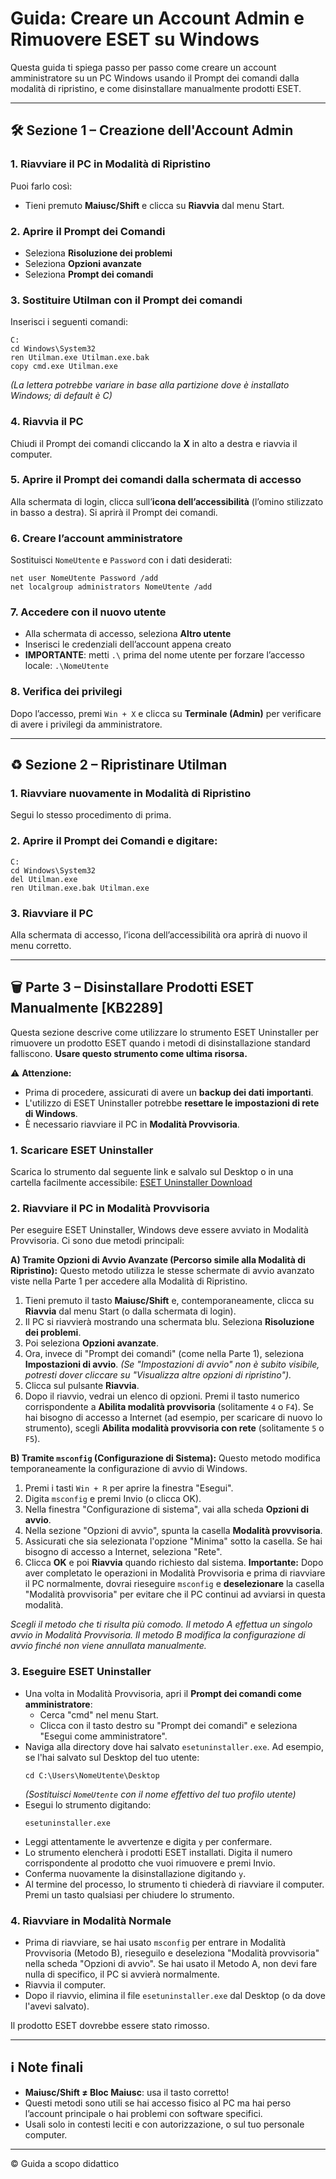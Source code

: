 # Guida: Creare un Account Admin e Rimuovere ESET su Windows

Questa guida ti spiega passo per passo come creare un account amministratore su un PC Windows usando il Prompt dei comandi dalla modalità di ripristino, e come disinstallare manualmente prodotti ESET.

---

## 🛠️ Sezione 1 – Creazione dell'Account Admin

### 1. Riavviare il PC in Modalità di Ripristino
Puoi farlo così:
- Tieni premuto **Maiusc/Shift** e clicca su **Riavvia** dal menu Start.

### 2. Aprire il Prompt dei Comandi
- Seleziona **Risoluzione dei problemi**
- Seleziona **Opzioni avanzate**
- Seleziona **Prompt dei comandi**

### 3. Sostituire Utilman con il Prompt dei comandi
Inserisci i seguenti comandi:

```
C:
cd Windows\System32
ren Utilman.exe Utilman.exe.bak
copy cmd.exe Utilman.exe
```

*(La lettera potrebbe variare in base alla partizione dove è installato Windows; di default è C)*

### 4. Riavvia il PC
Chiudi il Prompt dei comandi cliccando la **X** in alto a destra e riavvia il computer.

### 5. Aprire il Prompt dei comandi dalla schermata di accesso
Alla schermata di login, clicca sull’**icona dell’accessibilità** (l’omino stilizzato in basso a destra). Si aprirà il Prompt dei comandi.

### 6. Creare l’account amministratore
Sostituisci `NomeUtente` e `Password` con i dati desiderati:

```
net user NomeUtente Password /add
net localgroup administrators NomeUtente /add
```

### 7. Accedere con il nuovo utente
- Alla schermata di accesso, seleziona **Altro utente**
- Inserisci le credenziali dell’account appena creato
- **IMPORTANTE**: metti `.\` prima del nome utente per forzare l’accesso locale:
  ```.\NomeUtente```

### 8. Verifica dei privilegi
Dopo l’accesso, premi `Win + X` e clicca su **Terminale (Admin)** per verificare di avere i privilegi da amministratore.

---

## ♻️ Sezione 2 – Ripristinare Utilman

### 1. Riavviare nuovamente in Modalità di Ripristino
Segui lo stesso procedimento di prima.

### 2. Aprire il Prompt dei Comandi e digitare:

```
C:
cd Windows\System32
del Utilman.exe
ren Utilman.exe.bak Utilman.exe
```

### 3. Riavviare il PC
Alla schermata di accesso, l’icona dell’accessibilità ora aprirà di nuovo il menu corretto.

---

## 🗑️ Parte 3 – Disinstallare Prodotti ESET Manualmente [KB2289]

Questa sezione descrive come utilizzare lo strumento ESET Uninstaller per rimuovere un prodotto ESET quando i metodi di disinstallazione standard falliscono. **Usare questo strumento come ultima risorsa.**

⚠️ **Attenzione:**
- Prima di procedere, assicurati di avere un **backup dei dati importanti**.
- L'utilizzo di ESET Uninstaller potrebbe **resettare le impostazioni di rete di Windows**.
- È necessario riavviare il PC in **Modalità Provvisoria**.

### 1. Scaricare ESET Uninstaller
Scarica lo strumento dal seguente link e salvalo sul Desktop o in una cartella facilmente accessibile:
[ESET Uninstaller Download](https://download.eset.com/com/eset/tools/installers/eset_apps_remover/latest/esetuninstaller.exe)

### 2. Riavviare il PC in Modalità Provvisoria
Per eseguire ESET Uninstaller, Windows deve essere avviato in Modalità Provvisoria. Ci sono due metodi principali:

**A) Tramite Opzioni di Avvio Avanzate (Percorso simile alla Modalità di Ripristino):**
Questo metodo utilizza le stesse schermate di avvio avanzato viste nella Parte 1 per accedere alla Modalità di Ripristino.
1.  Tieni premuto il tasto **Maiusc/Shift** e, contemporaneamente, clicca su **Riavvia** dal menu Start (o dalla schermata di login).
2.  Il PC si riavvierà mostrando una schermata blu. Seleziona **Risoluzione dei problemi**.
3.  Poi seleziona **Opzioni avanzate**.
4.  Ora, invece di "Prompt dei comandi" (come nella Parte 1), seleziona **Impostazioni di avvio**.
    *(Se "Impostazioni di avvio" non è subito visibile, potresti dover cliccare su "Visualizza altre opzioni di ripristino").*
5.  Clicca sul pulsante **Riavvia**.
6.  Dopo il riavvio, vedrai un elenco di opzioni. Premi il tasto numerico corrispondente a **Abilita modalità provvisoria** (solitamente `4` o `F4`). Se hai bisogno di accesso a Internet (ad esempio, per scaricare di nuovo lo strumento), scegli **Abilita modalità provvisoria con rete** (solitamente `5` o `F5`).

**B) Tramite `msconfig` (Configurazione di Sistema):**
Questo metodo modifica temporaneamente la configurazione di avvio di Windows.
1.  Premi i tasti `Win + R` per aprire la finestra "Esegui".
2.  Digita `msconfig` e premi Invio (o clicca OK).
3.  Nella finestra "Configurazione di sistema", vai alla scheda **Opzioni di avvio**.
4.  Nella sezione "Opzioni di avvio", spunta la casella **Modalità provvisoria**.
5.  Assicurati che sia selezionata l'opzione "Minima" sotto la casella. Se hai bisogno di accesso a Internet, seleziona "Rete".
6.  Clicca **OK** e poi **Riavvia** quando richiesto dal sistema.
    **Importante:** Dopo aver completato le operazioni in Modalità Provvisoria e prima di riavviare il PC normalmente, dovrai rieseguire `msconfig` e **deselezionare** la casella "Modalità provvisoria" per evitare che il PC continui ad avviarsi in questa modalità.

*Scegli il metodo che ti risulta più comodo. Il metodo A effettua un singolo avvio in Modalità Provvisoria. Il metodo B modifica la configurazione di avvio finché non viene annullata manualmente.*

### 3. Eseguire ESET Uninstaller
- Una volta in Modalità Provvisoria, apri il **Prompt dei comandi come amministratore**:
    - Cerca "cmd" nel menu Start.
    - Clicca con il tasto destro su "Prompt dei comandi" e seleziona "Esegui come amministratore".
- Naviga alla directory dove hai salvato `esetuninstaller.exe`. Ad esempio, se l'hai salvato sul Desktop del tuo utente:
  ```
  cd C:\Users\NomeUtente\Desktop
  ```
  *(Sostituisci `NomeUtente` con il nome effettivo del tuo profilo utente)*
- Esegui lo strumento digitando:
  ```
  esetuninstaller.exe
  ```
- Leggi attentamente le avvertenze e digita `y` per confermare.
- Lo strumento elencherà i prodotti ESET installati. Digita il numero corrispondente al prodotto che vuoi rimuovere e premi Invio.
- Conferma nuovamente la disinstallazione digitando `y`.
- Al termine del processo, lo strumento ti chiederà di riavviare il computer. Premi un tasto qualsiasi per chiudere lo strumento.

### 4. Riavviare in Modalità Normale
- Prima di riavviare, se hai usato `msconfig` per entrare in Modalità Provvisoria (Metodo B), rieseguilo e deseleziona "Modalità provvisoria" nella scheda "Opzioni di avvio". Se hai usato il Metodo A, non devi fare nulla di specifico, il PC si avvierà normalmente.
- Riavvia il computer.
- Dopo il riavvio, elimina il file `esetuninstaller.exe` dal Desktop (o da dove l'avevi salvato).

Il prodotto ESET dovrebbe essere stato rimosso.

---

## ℹ️ Note finali
- **Maiusc/Shift ≠ Bloc Maiusc**: usa il tasto corretto!
- Questi metodi sono utili se hai accesso fisico al PC ma hai perso l’account principale o hai problemi con software specifici.
- Usali solo in contesti leciti e con autorizzazione, o sul tuo personale computer.

---

© Guida a scopo didattico
